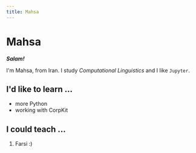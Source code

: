 ```yaml
---
title: Mahsa
---
```


Mahsa
===========

***Salam!***

I'm Mahsa, from Iran. I study *Computational Linguistics* and I like `Jupyter`.


I'd like to learn ...
--------------------

* more Python
* working with CorpKit

I could teach ...
--------------------


1. Farsi :)


```{.python .input}

```
